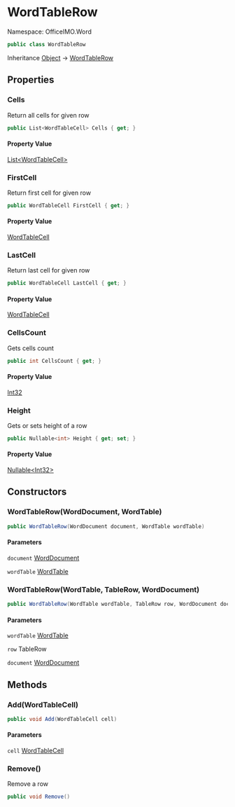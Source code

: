 # WordTableRow

Namespace: OfficeIMO.Word

```csharp
public class WordTableRow
```

Inheritance [Object](https://docs.microsoft.com/en-us/dotnet/api/system.object) → [WordTableRow](./officeimo.word.wordtablerow.md)

## Properties

### **Cells**

Return all cells for given row

```csharp
public List<WordTableCell> Cells { get; }
```

#### Property Value

[List&lt;WordTableCell&gt;](https://docs.microsoft.com/en-us/dotnet/api/system.collections.generic.list-1)<br>

### **FirstCell**

Return first cell for given row

```csharp
public WordTableCell FirstCell { get; }
```

#### Property Value

[WordTableCell](./officeimo.word.wordtablecell.md)<br>

### **LastCell**

Return last cell for given row

```csharp
public WordTableCell LastCell { get; }
```

#### Property Value

[WordTableCell](./officeimo.word.wordtablecell.md)<br>

### **CellsCount**

Gets cells count

```csharp
public int CellsCount { get; }
```

#### Property Value

[Int32](https://docs.microsoft.com/en-us/dotnet/api/system.int32)<br>

### **Height**

Gets or sets height of a row

```csharp
public Nullable<int> Height { get; set; }
```

#### Property Value

[Nullable&lt;Int32&gt;](https://docs.microsoft.com/en-us/dotnet/api/system.nullable-1)<br>

## Constructors

### **WordTableRow(WordDocument, WordTable)**

```csharp
public WordTableRow(WordDocument document, WordTable wordTable)
```

#### Parameters

`document` [WordDocument](./officeimo.word.worddocument.md)<br>

`wordTable` [WordTable](./officeimo.word.wordtable.md)<br>

### **WordTableRow(WordTable, TableRow, WordDocument)**

```csharp
public WordTableRow(WordTable wordTable, TableRow row, WordDocument document)
```

#### Parameters

`wordTable` [WordTable](./officeimo.word.wordtable.md)<br>

`row` TableRow<br>

`document` [WordDocument](./officeimo.word.worddocument.md)<br>

## Methods

### **Add(WordTableCell)**

```csharp
public void Add(WordTableCell cell)
```

#### Parameters

`cell` [WordTableCell](./officeimo.word.wordtablecell.md)<br>

### **Remove()**

Remove a row

```csharp
public void Remove()
```
